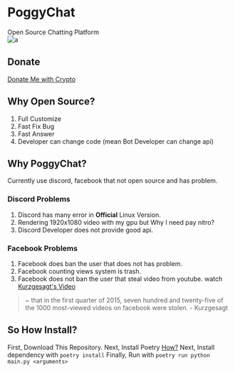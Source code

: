 
# PoggyChat

Open Source Chatting Platform  
![a](https://wakatime.com/badge/user/09162ab5-5193-456c-a9ac-2fb02b26b6f8/project/98620e42-b08e-46fa-b7da-5fe81a0179c6.svg)

## Donate

[Donate Me with Crypto](https://github.com/misilelab/donatewithcrypto)

## Why Open Source?

1. Full Customize
2. Fast Fix Bug
3. Fast Answer
4. Developer can change code (mean Bot Developer can change api)

## Why PoggyChat?

Currently use discord, facebook that not open source and has problem.

### Discord Problems

1. Discord has many error in **Official** Linux Version.
2. Rendering 1920x1080 video with my gpu but Why I need pay nitro?
3. Discord Developer does not provide good api.

### Facebook Problems

1. Facebook does ban the user that does not has problem.
2. Facebook counting views system is trash.
3. Facebook does not ban the user that steal video from youtube. watch [Kurzgesagt's Video](https://www.youtube.com/watch?v=t7tA3NNKF0Q)

> ~ that in the first quarter of 2015, seven hundred and twenty-five of the 1000 most-viewed videos on facebook were stolen. - Kurzgesagt

## So How Install?

First, Download This Repository.
Next, Install Poetry [How?](https://github.com/python-poetry/poetry)
Next, Install dependency with ```poetry install```
Finally, Run with ```poetry run python main.py <arguments>```
